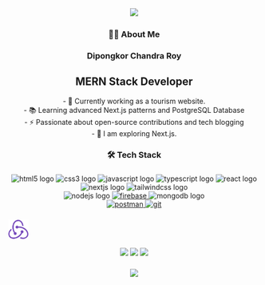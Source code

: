 

<div align="center">
  <img height="150" src="https://media.giphy.com/media/M9gbBd9nbDrOTu1Mqx/giphy.gif"  />
</div>



###

<h3 align="center">👨‍💻  About Me</h3>

###
<h3 align="center">Dipongkor Chandra Roy</h3>
<h2 align="center">MERN Stack Developer</h2>

<p align="center">
  - 🔭 Currently working as a tourism website.<br>
  - 📚 Learning advanced Next.js patterns and PostgreSQL Database<br>
  - ⚡ Passionate about open-source contributions and tech blogging<br>
  - 🌱 I am exploring Next.js.
</p>

###

<h3 align="center">🛠 Tech Stack</h3>

###

<div align="center">
  <img src="https://cdn.jsdelivr.net/gh/devicons/devicon/icons/html5/html5-original.svg" height="40" alt="html5 logo"  />
  <img src="https://cdn.jsdelivr.net/gh/devicons/devicon/icons/css3/css3-original.svg" height="40" alt="css3 logo"  />
  <img src="https://cdn.jsdelivr.net/gh/devicons/devicon/icons/javascript/javascript-original.svg" height="40" alt="javascript logo"  />
  <img src="https://cdn.jsdelivr.net/gh/devicons/devicon/icons/typescript/typescript-original.svg" height="40" alt="typescript logo"  />
  <img src="https://cdn.jsdelivr.net/gh/devicons/devicon/icons/react/react-original.svg" height="40" alt="react logo"  />
  <img src="https://cdn.jsdelivr.net/gh/devicons/devicon/icons/nextjs/nextjs-original.svg" height="40" alt="nextjs logo"  />
  <img src="https://skillicons.dev/icons?i=tailwind" height="40" alt="tailwindcss logo"  />
</div>
<div align="center">
  <img src="https://cdn.jsdelivr.net/gh/devicons/devicon/icons/nodejs/nodejs-original.svg" height="40" alt="nodejs logo"  />
   <a href="https://firebase.google.com/" target="_blank"> <img src="https://www.vectorlogo.zone/logos/firebase/firebase-icon.svg" alt="firebase" width="40" height="40"/> </a>
  <img src="https://cdn.jsdelivr.net/gh/devicons/devicon/icons/mongodb/mongodb-original-wordmark.svg" height="40" alt="mongodb logo" />
</div>
<div align="center">
  <a href="https://www.postman.com/" target="_blank"> <img src="https://www.vectorlogo.zone/logos/getpostman/getpostman-icon.svg" alt="postman" width="40" height="40"/> </a>
  <a href="https://git-scm.com/" target="_blank"> <img src="https://www.vectorlogo.zone/logos/git-scm/git-scm-icon.svg" alt="git" width="40" height="40"/> </a>
</div>

###


<a href="https://redux.js.org" target="_blank" rel="noreferrer"> <img src="https://raw.githubusercontent.com/devicons/devicon/master/icons/redux/redux-original.svg" alt="redux" width="40" height="40"/> </a> </p>

<!--🎵SPOTIFY / 🌐WEBSITE: https://github.com/kittinan/spotify-github-profile -->
<!-- <p align="center">
<img src="https://raw.githubusercontent.com/trinib/spotify-github-profile/master/img/default.svg" height="130" width="300"></a> -->

<div align="center">
  <a href="https://www.linkedin.com/in/dipongkor"><img src="https://img.shields.io/badge/linkedin-0077B5.svg?style=for-the-badge&logo=linkedin&logoColor=white"/></a>
  <a href="https://www.instagram.com/dipongkorroy000"><img src="https://img.shields.io/badge/instagram-E4405F.svg?style=for-the-badge&logo=instagram&logoColor=white"/></a>
  <a href="https://x.com/dipongkorroy000"><img src="https://img.shields.io/badge/twitter-1DA1F2.svg?style=for-the-badge&logo=twitter&logoColor=white"/></a>
</div>


###



<p align="center">
  <img src="https://capsule-render.vercel.app/api?type=waving&color=gradient&height=60&section=footer"/>
</p>

